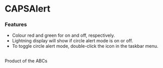 # CAPSAlert

### Features

* Colour red and green for on and off, respectively.
* Lightning display will show if circle alert mode is on or off.
* To toggle circle alert mode, double-click the icon in the taskbar menu.

##
Product of the ABCs
